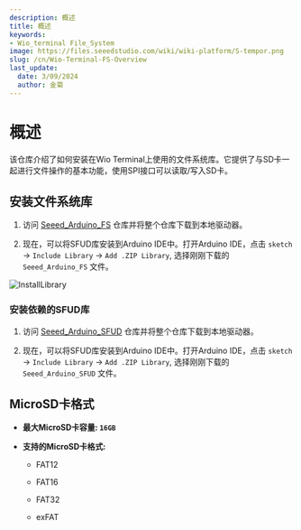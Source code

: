 ```yaml
---
description: 概述
title: 概述
keywords:
- Wio_terminal File_System
image: https://files.seeedstudio.com/wiki/wiki-platform/S-tempor.png
slug: /cn/Wio-Terminal-FS-Overview
last_update:
  date: 3/09/2024
  author: 金菊
---
```


# 概述

该仓库介绍了如何安装在Wio Terminal上使用的文件系统库。它提供了与SD卡一起进行文件操作的基本功能，使用SPI接口可以读取/写入SD卡。

## 安装文件系统库

1. 访问 [Seeed_Arduino_FS](https://github.com/Seeed-Studio/Seeed_Arduino_FS/tree/master) 仓库并将整个仓库下载到本地驱动器。

2. 现在，可以将SFUD库安装到Arduino IDE中。打开Arduino IDE，点击 `sketch` -> `Include Library` -> `Add .ZIP Library`, 选择刚刚下载的 `Seeed_Arduino_FS` 文件。

![InstallLibrary](https://files.seeedstudio.com/wiki/Wio-Terminal/img/Xnip2019-11-21_15-50-13.jpg)

### 安装依赖的SFUD库

1. 访问 [Seeed_Arduino_SFUD](https://github.com/Seeed-Studio/Seeed_Arduino_SFUD) 仓库并将整个仓库下载到本地驱动器。

2. 现在，可以将SFUD库安装到Arduino IDE中。打开Arduino IDE，点击 `sketch` -> `Include Library` -> `Add .ZIP Library`, 选择刚刚下载的 `Seeed_Arduino_SFUD` 文件。

## MicroSD卡格式

- **最大MicroSD卡容量: `16GB`**

- **支持的MicroSD卡格式:**

  - FAT12

  - FAT16

  - FAT32

  - exFAT
